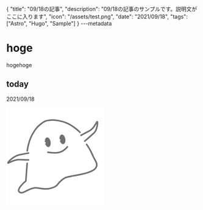 {
  "title": "09/18の記事",
  "description": "09/18の記事のサンプルです。説明文がここに入ります",
  "icon": "/assets/test.png",
  "date": "2021/09/18",
  "tags": ["Astro", "Hugo", "Sample"]
}
---metadata

# hoge
hogehoge

## today
2021/09/18

![img](/assets/test.png)
